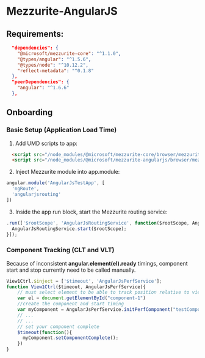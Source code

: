 # Mezzurite-AngularJS
## Requirements:
```json
  "dependencies": {
    "@microsoft/mezzurite-core": "^1.1.0",
    "@types/angular": "^1.5.6",
    "@types/node": "^10.12.2",
    "reflect-metadata": "^0.1.8"
  },
  "peerDependencies": {
    "angular": "^1.6.6"
  },
```

## Onboarding
### Basic Setup (Application Load Time)
1. Add UMD scripts to app:
```html
  <script src="/node_modules/@microsoft/mezzurite-core/browser/mezzurite.core.umd.js"></script>
  <script src="/node_modules/@microsoft/mezzurite-angularjs/browser/mezzurite.angularjs.umd.js"></script>
```
2. Inject Mezzurite module into app.module:
```javascript
angular.module('AngularJsTestApp', [
  'ngRoute',
  'angularjsrouting'
])
```
3. Inside the app run block, start the Mezzurite routing service:
```javascript
.run(['$rootScope', 'AngularJsRoutingService', function($rootScope, AngularJsRoutingService){
  AngularJsRoutingService.start($rootScope); 
}]);
```
### Component Tracking (CLT and VLT)
Because of inconsistent **angular.element(el).ready** timings, component start and stop currently need to be called manually.
```javascript
View1Ctrl.$inject = ['$timeout', 'AngularJsPerfService'];
function View1Ctrl($timeout, AngularJsPerfService){
    // must select element to be able to track position relative to viewport (for VLT)
    var el = document.getElementById("component-1")
    //create the component and start timing
    var myComponent = AngularJsPerfService.initPerfComponent("testComponent", el)
    // ...
    // ...
    // set your component complete
    $timeout(function(){
      myComponent.setComponentComplete();
    })
}
```
